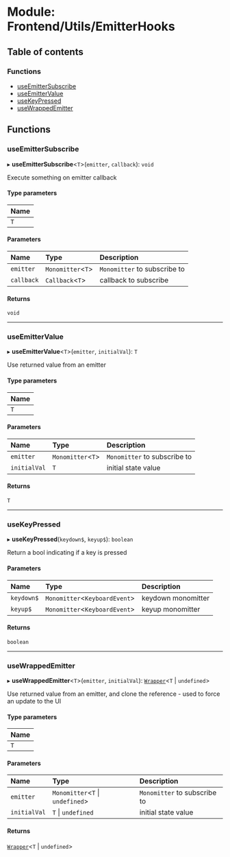 # Module: Frontend/Utils/EmitterHooks

## Table of contents

### Functions

- [useEmitterSubscribe](Frontend_Utils_EmitterHooks.md#useemittersubscribe)
- [useEmitterValue](Frontend_Utils_EmitterHooks.md#useemittervalue)
- [useKeyPressed](Frontend_Utils_EmitterHooks.md#usekeypressed)
- [useWrappedEmitter](Frontend_Utils_EmitterHooks.md#usewrappedemitter)

## Functions

### useEmitterSubscribe

▸ **useEmitterSubscribe**<`T`\>(`emitter`, `callback`): `void`

Execute something on emitter callback

#### Type parameters

| Name |
| :--- |
| `T`  |

#### Parameters

| Name       | Type               | Description                  |
| :--------- | :----------------- | :--------------------------- |
| `emitter`  | `Monomitter`<`T`\> | `Monomitter` to subscribe to |
| `callback` | `Callback`<`T`\>   | callback to subscribe        |

#### Returns

`void`

---

### useEmitterValue

▸ **useEmitterValue**<`T`\>(`emitter`, `initialVal`): `T`

Use returned value from an emitter

#### Type parameters

| Name |
| :--- |
| `T`  |

#### Parameters

| Name         | Type               | Description                  |
| :----------- | :----------------- | :--------------------------- |
| `emitter`    | `Monomitter`<`T`\> | `Monomitter` to subscribe to |
| `initialVal` | `T`                | initial state value          |

#### Returns

`T`

---

### useKeyPressed

▸ **useKeyPressed**(`keydown$`, `keyup$`): `boolean`

Return a bool indicating if a key is pressed

#### Parameters

| Name       | Type                           | Description        |
| :--------- | :----------------------------- | :----------------- |
| `keydown$` | `Monomitter`<`KeyboardEvent`\> | keydown monomitter |
| `keyup$`   | `Monomitter`<`KeyboardEvent`\> | keyup monomitter   |

#### Returns

`boolean`

---

### useWrappedEmitter

▸ **useWrappedEmitter**<`T`\>(`emitter`, `initialVal`): [`Wrapper`](../classes/Backend_Utils_Wrapper.Wrapper.md)<`T` \| `undefined`\>

Use returned value from an emitter, and clone the reference - used to force an update to the UI

#### Type parameters

| Name |
| :--- |
| `T`  |

#### Parameters

| Name         | Type                              | Description                  |
| :----------- | :-------------------------------- | :--------------------------- |
| `emitter`    | `Monomitter`<`T` \| `undefined`\> | `Monomitter` to subscribe to |
| `initialVal` | `T` \| `undefined`                | initial state value          |

#### Returns

[`Wrapper`](../classes/Backend_Utils_Wrapper.Wrapper.md)<`T` \| `undefined`\>
